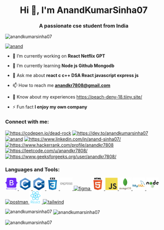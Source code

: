 <h1 align="center">Hi 👋, I'm AnandKumarSinha07</h1>
<h3 align="center">A passionate cse student from India</h3>

<p align="left"> <img src="https://komarev.com/ghpvc/?username=anandkumarsinha07&label=Profile%20views&color=0e75b6&style=flat" alt="anandkumarsinha07" /> </p>

<p align="left"> <a href="https://twitter.com/anand" target="blank"><img src="https://img.shields.io/twitter/follow/anand?logo=twitter&style=for-the-badge" alt="anand" /></a> </p>

- 🔭 I’m currently working on **React Netflix GPT**

- 🌱 I’m currently learning **Node js Github Mongodb**

- 💬 Ask me about **react c c++ DSA React javascript express js**

- 📫 How to reach me **anandkr7808@gmail.com**

- 📄 Know about my experiences https://peach-deny-18.tiiny.site/

- ⚡ Fun fact **I enjoy my own company**

<h3 align="left">Connect with me:</h3>
<p align="left">
<a href="https://codepen.io/https://codepen.io/dead-rock" target="blank"><img align="center" src="https://raw.githubusercontent.com/rahuldkjain/github-profile-readme-generator/master/src/images/icons/Social/codepen.svg" alt="https://codepen.io/dead-rock" height="30" width="40" /></a>
<a href="https://dev.to/https://dev.to/anandkumarsinha07" target="blank"><img align="center" src="https://raw.githubusercontent.com/rahuldkjain/github-profile-readme-generator/master/src/images/icons/Social/devto.svg" alt="https://dev.to/anandkumarsinha07" height="30" width="40" /></a>
<a href="https://twitter.com/anand" target="blank"><img align="center" src="https://raw.githubusercontent.com/rahuldkjain/github-profile-readme-generator/master/src/images/icons/Social/twitter.svg" alt="anand" height="30" width="40" /></a>
<a href="https://linkedin.com/in/https://www.linkedin.com/in/anand-sinha07/" target="blank"><img align="center" src="https://raw.githubusercontent.com/rahuldkjain/github-profile-readme-generator/master/src/images/icons/Social/linked-in-alt.svg" alt="https://www.linkedin.com/in/anand-sinha07/" height="30" width="40" /></a>
<a href="https://www.hackerrank.com/https://www.hackerrank.com/profile/anandkr7808" target="blank"><img align="center" src="https://raw.githubusercontent.com/rahuldkjain/github-profile-readme-generator/master/src/images/icons/Social/hackerrank.svg" alt="https://www.hackerrank.com/profile/anandkr7808" height="30" width="40" /></a>
<a href="https://www.leetcode.com/https://leetcode.com/u/anandkr7808/" target="blank"><img align="center" src="https://raw.githubusercontent.com/rahuldkjain/github-profile-readme-generator/master/src/images/icons/Social/leet-code.svg" alt="https://leetcode.com/u/anandkr7808/" height="30" width="40" /></a>
<a href="https://auth.geeksforgeeks.org/user/https://www.geeksforgeeks.org/user/anandkr7808/" target="blank"><img align="center" src="https://raw.githubusercontent.com/rahuldkjain/github-profile-readme-generator/master/src/images/icons/Social/geeks-for-geeks.svg" alt="https://www.geeksforgeeks.org/user/anandkr7808/" height="30" width="40" /></a>
</p>

<h3 align="left">Languages and Tools:</h3>
<p align="left"> <a href="https://getbootstrap.com" target="_blank" rel="noreferrer"> <img src="https://raw.githubusercontent.com/devicons/devicon/master/icons/bootstrap/bootstrap-plain-wordmark.svg" alt="bootstrap" width="40" height="40"/> </a> <a href="https://www.cprogramming.com/" target="_blank" rel="noreferrer"> <img src="https://raw.githubusercontent.com/devicons/devicon/master/icons/c/c-original.svg" alt="c" width="40" height="40"/> </a> <a href="https://www.w3schools.com/cpp/" target="_blank" rel="noreferrer"> <img src="https://raw.githubusercontent.com/devicons/devicon/master/icons/cplusplus/cplusplus-original.svg" alt="cplusplus" width="40" height="40"/> </a> <a href="https://www.w3schools.com/css/" target="_blank" rel="noreferrer"> <img src="https://raw.githubusercontent.com/devicons/devicon/master/icons/css3/css3-original-wordmark.svg" alt="css3" width="40" height="40"/> </a> <a href="https://expressjs.com" target="_blank" rel="noreferrer"> <img src="https://raw.githubusercontent.com/devicons/devicon/master/icons/express/express-original-wordmark.svg" alt="express" width="40" height="40"/> </a> <a href="https://www.figma.com/" target="_blank" rel="noreferrer"> <img src="https://www.vectorlogo.zone/logos/figma/figma-icon.svg" alt="figma" width="40" height="40"/> </a> <a href="https://www.w3.org/html/" target="_blank" rel="noreferrer"> <img src="https://raw.githubusercontent.com/devicons/devicon/master/icons/html5/html5-original-wordmark.svg" alt="html5" width="40" height="40"/> </a> <a href="https://developer.mozilla.org/en-US/docs/Web/JavaScript" target="_blank" rel="noreferrer"> <img src="https://raw.githubusercontent.com/devicons/devicon/master/icons/javascript/javascript-original.svg" alt="javascript" width="40" height="40"/> </a> <a href="https://www.mongodb.com/" target="_blank" rel="noreferrer"> <img src="https://raw.githubusercontent.com/devicons/devicon/master/icons/mongodb/mongodb-original-wordmark.svg" alt="mongodb" width="40" height="40"/> </a> <a href="https://www.mysql.com/" target="_blank" rel="noreferrer"> <img src="https://raw.githubusercontent.com/devicons/devicon/master/icons/mysql/mysql-original-wordmark.svg" alt="mysql" width="40" height="40"/> </a> <a href="https://nodejs.org" target="_blank" rel="noreferrer"> <img src="https://raw.githubusercontent.com/devicons/devicon/master/icons/nodejs/nodejs-original-wordmark.svg" alt="nodejs" width="40" height="40"/> </a> <a href="https://postman.com" target="_blank" rel="noreferrer"> <img src="https://www.vectorlogo.zone/logos/getpostman/getpostman-icon.svg" alt="postman" width="40" height="40"/> </a> <a href="https://reactjs.org/" target="_blank" rel="noreferrer"> <img src="https://raw.githubusercontent.com/devicons/devicon/master/icons/react/react-original-wordmark.svg" alt="react" width="40" height="40"/> </a> <a href="https://tailwindcss.com/" target="_blank" rel="noreferrer"> <img src="https://www.vectorlogo.zone/logos/tailwindcss/tailwindcss-icon.svg" alt="tailwind" width="40" height="40"/> </a> </p>

<p><img align="left" src="https://github-readme-stats.vercel.app/api/top-langs?username=anandkumarsinha07&show_icons=true&locale=en&layout=compact" alt="anandkumarsinha07" /></p>

<p>&nbsp;<img align="center" src="https://github-readme-stats.vercel.app/api?username=anandkumarsinha07&show_icons=true&locale=en" alt="anandkumarsinha07" /></p>

<p><img align="center" src="https://github-readme-streak-stats.herokuapp.com/?user=anandkumarsinha07&" alt="anandkumarsinha07" /></p>
